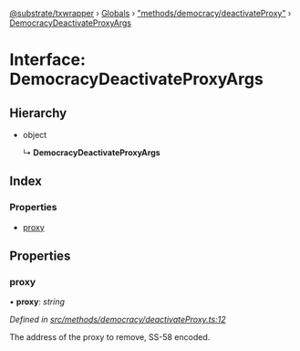 [@substrate/txwrapper](../README.md) › [Globals](../globals.md) › ["methods/democracy/deactivateProxy"](../modules/_methods_democracy_deactivateproxy_.md) › [DemocracyDeactivateProxyArgs](_methods_democracy_deactivateproxy_.democracydeactivateproxyargs.md)

# Interface: DemocracyDeactivateProxyArgs

## Hierarchy

* object

  ↳ **DemocracyDeactivateProxyArgs**

## Index

### Properties

* [proxy](_methods_democracy_deactivateproxy_.democracydeactivateproxyargs.md#proxy)

## Properties

###  proxy

• **proxy**: *string*

*Defined in [src/methods/democracy/deactivateProxy.ts:12](https://github.com/paritytech/txwrapper/blob/a7b5a55/src/methods/democracy/deactivateProxy.ts#L12)*

The address of the proxy to remove, SS-58 encoded.
